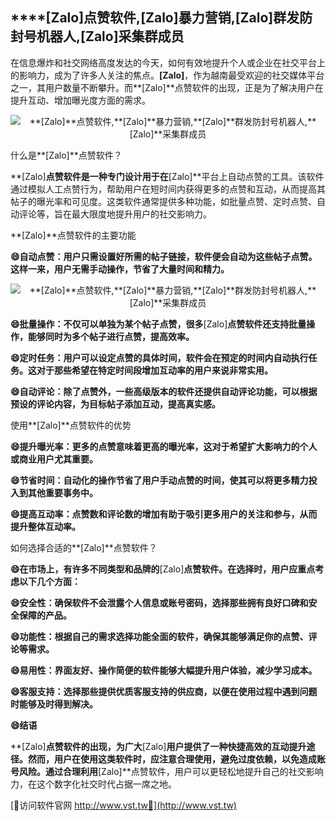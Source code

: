 ## ****[Zalo]**点赞软件,**[Zalo]**暴力营销,**[Zalo]**群发防封号机器人,**[Zalo]**采集群成员**

在信息爆炸和社交网络高度发达的今天，如何有效地提升个人或企业在社交平台上的影响力，成为了许多人关注的焦点。**[Zalo]**，作为越南最受欢迎的社交媒体平台之一，其用户数量不断攀升。而**[Zalo]**点赞软件的出现，正是为了解决用户在提升互动、增加曝光度方面的需求。

 <center><img src="https://vst.tw/MP4/tuiguang/png/4.png" alt="**[Zalo]**点赞软件,**[Zalo]**暴力营销,**[Zalo]**群发防封号机器人,**[Zalo]**采集群成员"></center>

什么是**[Zalo]**点赞软件？

**[Zalo]**点赞软件是一种专门设计用于在**[Zalo]**平台上自动点赞的工具。该软件通过模拟人工点赞行为，帮助用户在短时间内获得更多的点赞和互动，从而提高其帖子的曝光率和可见度。这类软件通常提供多种功能，如批量点赞、定时点赞、自动评论等，旨在最大限度地提升用户的社交影响力。

**[Zalo]**点赞软件的主要功能

**😄自动点赞：用户只需设置好所需的帖子链接，软件便会自动为这些帖子点赞。这样一来，用户无需手动操作，节省了大量时间和精力。**

 <center><img src="https://vst.tw/MP4/tuiguang/png/4.png" alt="**[Zalo]**点赞软件,**[Zalo]**暴力营销,**[Zalo]**群发防封号机器人,**[Zalo]**采集群成员"></center>

**😄批量操作：不仅可以单独为某个帖子点赞，很多**[Zalo]**点赞软件还支持批量操作，能够同时为多个帖子进行点赞，提高效率。**

**😄定时任务：用户可以设定点赞的具体时间，软件会在预定的时间内自动执行任务。这对于那些希望在特定时间段增加互动率的用户来说非常实用。**

**😄自动评论：除了点赞外，一些高级版本的软件还提供自动评论功能，可以根据预设的评论内容，为目标帖子添加互动，提高真实感。**

使用**[Zalo]**点赞软件的优势

**😄提升曝光率：更多的点赞意味着更高的曝光率，这对于希望扩大影响力的个人或商业用户尤其重要。**

**😄节省时间：自动化的操作节省了用户手动点赞的时间，使其可以将更多精力投入到其他重要事务中。**

**😄提高互动率：点赞数和评论数的增加有助于吸引更多用户的关注和参与，从而提升整体互动率。**

如何选择合适的**[Zalo]**点赞软件？

**😄在市场上，有许多不同类型和品牌的**[Zalo]**点赞软件。在选择时，用户应重点考虑以下几个方面：**

**😄安全性：确保软件不会泄露个人信息或账号密码，选择那些拥有良好口碑和安全保障的产品。**

**😄功能性：根据自己的需求选择功能全面的软件，确保其能够满足你的点赞、评论等需求。**

**😄易用性：界面友好、操作简便的软件能够大幅提升用户体验，减少学习成本。**

**😄客服支持：选择那些提供优质客服支持的供应商，以便在使用过程中遇到问题时能够及时得到解决。**

**😄结语**

**[Zalo]**点赞软件的出现，为广大**[Zalo]**用户提供了一种快捷高效的互动提升途径。然而，用户在使用这类软件时，应注意合理使用，避免过度依赖，以免造成账号风险。通过合理利用**[Zalo]**点赞软件，用户可以更轻松地提升自己的社交影响力，在这个数字化社交时代占据一席之地。


[👻访问软件官网 http://www.vst.tw👻](http://www.vst.tw)
